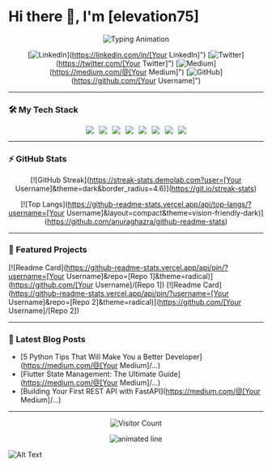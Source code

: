 # Hi there 👋, I'm [elevation75]

<p align="center">
  <img src="https://readme-typing-svg.herokuapp.com?font=Fira+Code&pause=1000&color=22D3F7&center=true&vCenter=true&width=435&lines=Full-Stack+Developer;Python+Enthusiast;Flutter+Developer;Open-Source+Contributor;Tech+Writer" alt="Typing Animation" />
</p>

<div align="center">
  
[![LinkedIn](https://img.shields.io/badge/LinkedIn-0077B5?style=for-the-badge&logo=linkedin&logoColor=white)](https://linkedin.com/in/[Your LinkedIn]")
[![Twitter](https://img.shields.io/badge/Twitter-1DA1F2?style=for-the-badge&logo=twitter&logoColor=white)](https://twitter.com/[Your Twitter]")
[![Medium](https://img.shields.io/badge/Medium-12100E?style=for-the-badge&logo=medium&logoColor=white)](https://medium.com/@[Your Medium]")
[![GitHub](https://img.shields.io/badge/GitHub-100000?style=for-the-badge&logo=github&logoColor=white)](https://github.com/[Your Username]")

</div>

---

### 🛠️ My Tech Stack

<div align="center" style="display: flex; flex-wrap: wrap; gap: 10px; justify-content: center;">
  <img src="https://img.shields.io/badge/Python-3776AB?style=for-the-badge&logo=python&logoColor=white" />
  <img src="https://img.shields.io/badge/Dart-0175C2?style=for-the-badge&logo=dart&logoColor=white" />
  <img src="https://img.shields.io/badge/Flutter-02569B?style=for-the-badge&logo=flutter&logoColor=white" />
  <img src="https://img.shields.io/badge/JavaScript-F7DF1E?style=for-the-badge&logo=javascript&logoColor=black" />
  <img src="https://img.shields.io/badge/Node.js-43853D?style=for-the-badge&logo=node.js&logoColor=white" />
  <img src="https://img.shields.io/badge/React-20232A?style=for-the-badge&logo=react&logoColor=61DAFB" />
  <img src="https://img.shields.io/badge/PostgreSQL-316192?style=for-the-badge&logo=postgresql&logoColor=white" />
  <img src="https://img.shields.io/badge/Firebase-FFCA28?style=for-the-badge&logo=firebase&logoColor=black" />
</div>

---

### ⚡ GitHub Stats

<div align="center">
  
[![GitHub Streak](https://streak-stats.demolab.com?user=[Your Username]&theme=dark&border_radius=4.6)](https://git.io/streak-stats)

[![Top Langs](https://github-readme-stats.vercel.app/api/top-langs/?username=[Your Username]&layout=compact&theme=vision-friendly-dark)](https://github.com/anuraghazra/github-readme-stats)

</div>

---

### 🚀 Featured Projects

<!-- Replace with your actual project links -->
[![Readme Card](https://github-readme-stats.vercel.app/api/pin/?username=[Your Username]&repo=[Repo 1]&theme=radical)](https://github.com/[Your Username]/[Repo 1])
[![Readme Card](https://github-readme-stats.vercel.app/api/pin/?username=[Your Username]&repo=[Repo 2]&theme=radical)](https://github.com/[Your Username]/[Repo 2])

---

### 📝 Latest Blog Posts

<!-- Replace with your actual blog links -->
- [5 Python Tips That Will Make You a Better Developer](https://medium.com/@[Your Medium]/...)
- [Flutter State Management: The Ultimate Guide](https://medium.com/@[Your Medium]/...)
- [Building Your First REST API with FastAPI](https://medium.com/@[Your Medium]/...)

---

<div align="center">
  
![Visitor Count](https://profile-counter.glitch.me/elevation75/count.svg)

</div>

<p align="center">
  <img src="https://github.com/[Your Username]/[Your Username]/blob/main/images/animated-line.gif?raw=true" alt="animated line" />
</p>

![Alt Text](https://media.giphy.com/media/LMcB8XospGZO8UQq87/giphy.gif)

